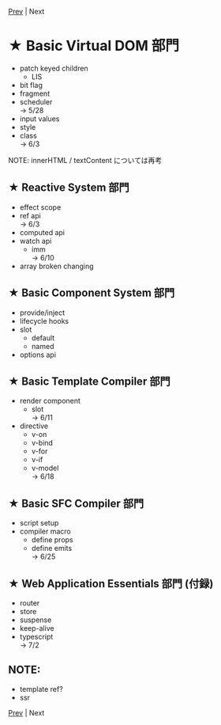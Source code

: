 [Prev](https://github.com/Ubugeeei/chibivue/blob/main/books/japanese/18_patch_other_attrs.md) | Next

# ★ Basic Virtual DOM 部門

- patch keyed children
  - LIS
- bit flag
- fragment
- scheduler  
  -> 5/28
- input values
- style
- class  
  -> 6/3

NOTE: innerHTML / textContent については再考

## ★ Reactive System 部門

- effect scope
- ref api  
  -> 6/3
- computed api
- watch api
  - imm  
    -> 6/10
- array broken changing

## ★ Basic Component System 部門

- provide/inject
- lifecycle hooks
- slot
  - default
  - named
- options api

## ★ Basic Template Compiler 部門

- render component
  - slot  
    -> 6/11
- directive
  - v-on
  - v-bind
  - v-for
  - v-if
  - v-model  
    -> 6/18

## ★ Basic SFC Compiler 部門

- script setup
- compiler macro
  - define props
  - define emits  
    -> 6/25

## ★ Web Application Essentials 部門 (付録)

- router
- store
- suspense
- keep-alive
- typescript  
  -> 7/2

## NOTE:

- template ref?
- ssr


[Prev](https://github.com/Ubugeeei/chibivue/blob/main/books/japanese/18_patch_other_attrs.md) | Next